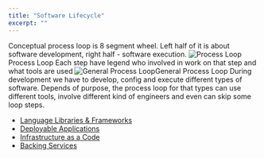 ```yaml
---
title: "Software Lifecycle"
excerpt: ""
---
```

Conceptual process loop is 8 segment wheel. 
Left half of it is about software development, right half - software execution. 
![Process Loop](/images/fa5c2bb-Process_Loop_-_general_-_Page_1_1.png)Process Loop
Each step have legend who involved in work on that step and what tools are used
![General Process Loop](/images/2c9fd63-Process_Loop_-_Page_1_4.png)General Process Loop
During development we have to develop, config and execute different types of software. 
Depends of purpose, the process loop for that types can use different tools, involve different kind of engineers and even can skip some loop steps.

* [Language Libraries & Frameworks](doc:library) 
* [Deployable Applications](doc:deployable-application) 
* [Infrastructure as a Code](doc:infrastructure-as-a-code) 
* [Backing Services](doc:scafflod)